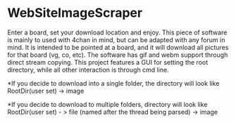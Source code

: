 # WebSiteImageScraper
Enter a board, set your download location and enjoy. 
This piece of software is mainly to used with 4chan in mind, but can be adapted with any forum in mind. It is intended
to be pointed at a board, and it will download all pictures for that board (vg, co, etc). The software has gif and webm support
through direct stream copying. This project features a GUI for setting the root directory, while all other interaction is through cmd line.

*If you decide to download into a single folder, the directory will look like RootDir(user set) -> image

*If you decide to download to multiple folders, directory will look like RootDir(user set) - > file (named after the thread being parsed) -> image
